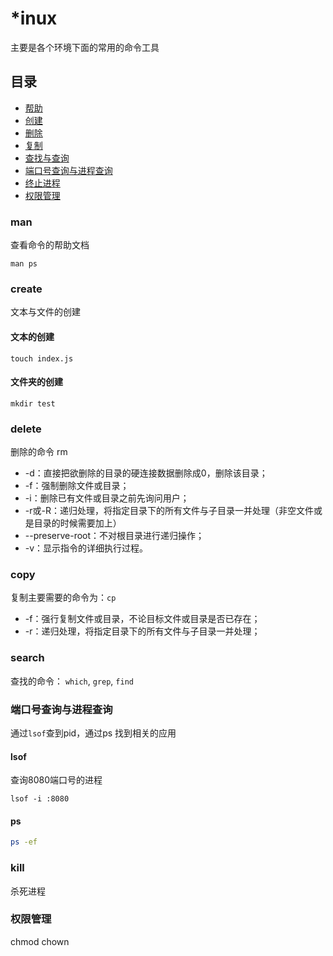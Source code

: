 # *inux

主要是各个环境下面的常用的命令工具

## 目录

* [帮助](#man)
* [创建](#create)
* [删除](#delete)
* [复制](#copy)
* [查找与查询](#search)
* [端口号查询与进程查询](#端口号查询与进程查询)
* [终止进程](#kill)
* [权限管理](#权限管理)

### man

查看命令的帮助文档

```shell
man ps
```

### create

文本与文件的创建

#### 文本的创建

```shell
touch index.js
```

#### 文件夹的创建

```shell
mkdir test
```

### delete

删除的命令 rm

* -d：直接把欲删除的目录的硬连接数据删除成0，删除该目录；
* -f：强制删除文件或目录；
* -i：删除已有文件或目录之前先询问用户；
* -r或-R：递归处理，将指定目录下的所有文件与子目录一并处理（非空文件或是目录的时候需要加上）
* --preserve-root：不对根目录进行递归操作；
* -v：显示指令的详细执行过程。

### copy

复制主要需要的命令为：`cp`

* -f：强行复制文件或目录，不论目标文件或目录是否已存在；
* -r：递归处理，将指定目录下的所有文件与子目录一并处理；

### search

查找的命令： `which`, `grep`, `find`

### 端口号查询与进程查询

通过`lsof`查到pid，通过ps 找到相关的应用

#### lsof

查询8080端口号的进程

```ls
lsof -i :8080
```

#### ps

```sh
ps -ef 
```

### kill

杀死进程

### 权限管理

chmod  chown
